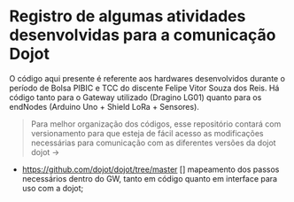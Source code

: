 # Registro de algumas atividades desenvolvidas para a comunicação Dojot
O código aqui presente é referente aos hardwares desenvolvidos durante o período de Bolsa PIBIC e TCC do discente Felipe Vitor Souza dos Reis.
Há código tanto para o Gateway utilizado (Dragino LG01) quanto para os endNodes (Arduino Uno + Shield LoRa + Sensores).
> Para melhor organização dos códigos, esse repositório contará com versionamento para que esteja de fácil acesso as modificações necessárias para comunicação com as diferentes versões da dojot
dojot ->
+ https://github.com/dojot/dojot/tree/master
[] mapeamento dos passos necessários dentro do GW, tanto em código quanto em interface para uso com a dojot;